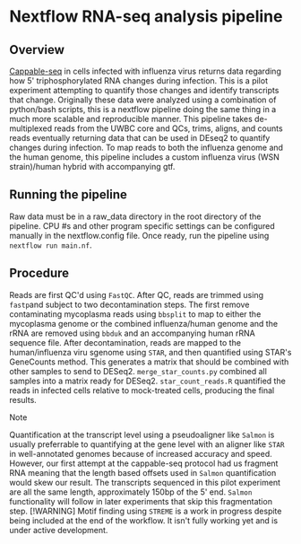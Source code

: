 # Nextflow RNA-seq analysis pipeline
## Overview
[Cappable-seq](https://www.neb.com/en-us/protocols/2018/01/19/cappable-seq-for-prokaryotic-transcription-start-site-determination) in cells infected with influenza virus returns data regarding how 5' triphosphorylated RNA changes during infection.
This is a pilot experiment attempting to quantify those changes and identify transcripts that change. Originally these data were analyzed using a combination of python/bash scripts, this is a nextflow pipeline doing the same thing in a much more scalable and reproducible manner. This pipeline takes de-multiplexed reads from the UWBC core and QCs, trims, aligns, and counts reads eventually returning data that can be used in DEseq2 to quantify changes during infection. To map reads to both the influenza genome and the human genome, this pipeline includes a custom influenza virus (WSN strain)/human hybrid with accompanying gtf.

## Running the pipeline
Raw data must be in a raw_data directory in the root directory of the pipeline. CPU #s and other program specific settings can be configured manually in the nextflow.config file. Once ready, run the pipeline using `nextflow run main.nf`.

## Procedure
Reads are first QC'd using `FastQC`. After QC, reads are trimmed using `fastp`and subject to two decontamination steps. The first remove contaminating mycoplasma reads using `bbsplit` to map to either the mycoplasma genome or the combined influenza/human genome and the rRNA are removed using `bbduk` and an accompanying human rRNA sequence file. After decontamination, reads are mapped to the human/influenza viru sgenome using `STAR`, and then quantified using STAR's GeneCounts method. This generates a matrix that should be combined with other samples to send to DESeq2. `merge_star_counts.py` combined all samples into a matrix ready for DESeq2. `star_count_reads.R` quantified the reads in infected cells relative to mock-treated cells, producing the final results.
>[!NOTE]
>Quantification at the transcript level using a pseudoaligner like `Salmon` is usually preferrable to quantifying at the gene level with an aligner like `STAR` in well-annotated genomes because of increased accuracy and speed. However, our first attempt at the cappable-seq protocol had us fragment RNA meaning that the length based offsets used in `Salmon` quantification would skew our result. The transcripts sequenced in this pilot experiment are all the same length, approximately 150bp of the 5' end. `Salmon` functionality will follow in later experiments that skip this fragmentation step.
>[!WARNING]
>Motif finding using `STREME` is a work in progress despite being included at the end of the workflow. It isn't fully working yet and is under active development.
